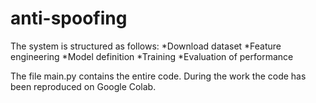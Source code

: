# anti-spoofing

The system is structured as follows:
    *Download dataset
    *Feature engineering 
    *Model definition
    *Training
    *Evaluation of performance 
    
The file main.py contains the entire code.
During the work the code has been reproduced on Google Colab.
